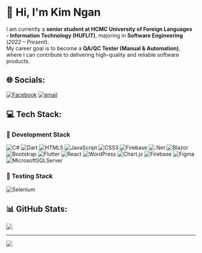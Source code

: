 # 👋 Hi, I'm Kim Ngan  

I am currently a **senior student at HCMC University of Foreign Languages - Information Technology (HUFLIT)**, majoring in **Software Engineering** (*2022 – Present*).  
My career goal is to become a **QA/QC Tester (Manual & Automation)**, where I can contribute to delivering high-quality and reliable software products.  

## 🌐 Socials:
[![Facebook](https://img.shields.io/badge/Facebook-%231877F2.svg?logo=Facebook&logoColor=white)](https://www.facebook.com/dangthikimngan3006) [![email](https://img.shields.io/badge/Email-D14836?logo=gmail&logoColor=white)](mailto:dangthikimngan2004@gmail.com) 


## 💻 Tech Stack:
### 🔹 Development Stack
![C#](https://img.shields.io/badge/c%23-%23239120.svg?style=for-the-badge&logo=csharp&logoColor=white) ![Dart](https://img.shields.io/badge/dart-%230175C2.svg?style=for-the-badge&logo=dart&logoColor=white) ![HTML5](https://img.shields.io/badge/html5-%23E34F26.svg?style=for-the-badge&logo=html5&logoColor=white) ![JavaScript](https://img.shields.io/badge/javascript-%23323330.svg?style=for-the-badge&logo=javascript&logoColor=%23F7DF1E) ![CSS3](https://img.shields.io/badge/css3-%231572B6.svg?style=for-the-badge&logo=css3&logoColor=white) ![Firebase](https://img.shields.io/badge/firebase-%23039BE5.svg?style=for-the-badge&logo=firebase) ![.Net](https://img.shields.io/badge/.NET-5C2D91?style=for-the-badge&logo=.net&logoColor=white) ![Blazor](https://img.shields.io/badge/blazor-%235C2D91.svg?style=for-the-badge&logo=blazor&logoColor=white) ![Bootstrap](https://img.shields.io/badge/bootstrap-%238511FA.svg?style=for-the-badge&logo=bootstrap&logoColor=white) ![Flutter](https://img.shields.io/badge/Flutter-%2302569B.svg?style=for-the-badge&logo=Flutter&logoColor=white) ![React](https://img.shields.io/badge/react-%2320232a.svg?style=for-the-badge&logo=react&logoColor=%2361DAFB) ![WordPress](https://img.shields.io/badge/WordPress-%23117AC9.svg?style=for-the-badge&logo=WordPress&logoColor=white) ![Chart.js](https://img.shields.io/badge/chart.js-F5788D.svg?style=for-the-badge&logo=chart.js&logoColor=white) ![Firebase](https://img.shields.io/badge/firebase-a08021?style=for-the-badge&logo=firebase&logoColor=ffcd34) ![Figma](https://img.shields.io/badge/figma-%23F24E1E.svg?style=for-the-badge&logo=figma&logoColor=white) ![MicrosoftSQLServer](https://img.shields.io/badge/Microsoft%20SQL%20Server-CC2927?style=for-the-badge&logo=microsoft%20sql%20server&logoColor=white)

### 🔹 Testing Stack
![Selenium](https://img.shields.io/badge/Selenium-%2343B02A.svg?style=for-the-badge&logo=Selenium&logoColor=white)  


## 📊 GitHub Stats:
![](https://github-readme-stats.vercel.app/api/top-langs/?username=kngan306&theme=calm_pink&hide_border=false&include_all_commits=false&count_private=false&layout=compact)

---
[![](https://visitcount.itsvg.in/api?id=kngan306&icon=0&color=0)](https://visitcount.itsvg.in)

<!-- Proudly created with GPRM ( https://gprm.itsvg.in ) -->

